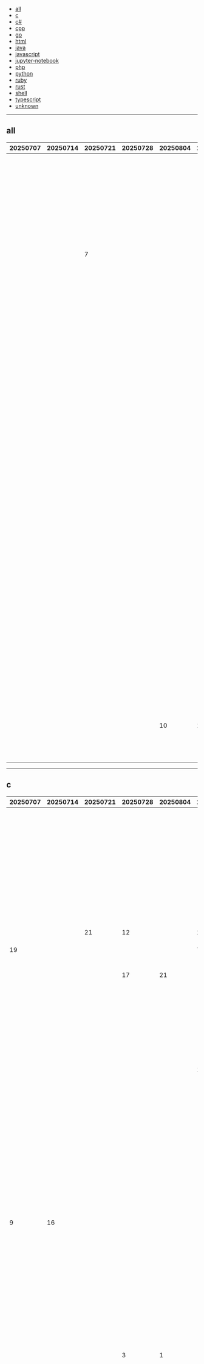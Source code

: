
- [all](#all)
- [c](#c)
- [c#](#c#)
- [cpp](#cpp)
- [go](#go)
- [html](#html)
- [java](#java)
- [javascript](#javascript)
- [jupyter-notebook](#jupyter-notebook)
- [php](#php)
- [python](#python)
- [ruby](#ruby)
- [rust](#rust)
- [shell](#shell)
- [typescript](#typescript)
- [unknown](#unknown)


----

## <a name=all>all</a>

|20250707|20250714|20250721|20250728|20250804|20250811|20250818|20250825|20250901|20250908|20250915|20250922|20250929|20251006|20251013|github|description|
|----|----|----|----|----|----|----|----|----|----|----|----|----|----|----|----|----|
|  |  |  |  |  |  |  |  |  |  |  |  |  |  | 1 | [Stremio](https://github.com/Stremio)/[stremio-web](https://github.com/Stremio/stremio-web) |Stremio - Freedom to Stream |
|  |  |  |  |  |  |  |  |  |  |  |  |  |  | 2 | [BeehiveInnovations](https://github.com/BeehiveInnovations)/[zen-mcp-server](https://github.com/BeehiveInnovations/zen-mcp-server) |The power of Claude Code / GeminiCLI / CodexCLI + [Gemini / OpenAI / OpenRouter / Azure / Grok / Ollama / Custom Model / All Of The Above] working as one. |
|  |  | 7 |  |  |  |  |  |  |  |  |  |  |  | 3 | [anthropics](https://github.com/anthropics)/[claude-code](https://github.com/anthropics/claude-code) |Claude Code is an agentic coding tool that lives in your terminal, understands your codebase, and helps you code faster by executing routine tasks, explaining complex code, and handling git workflows - all through natural language commands. |
|  |  |  |  |  |  |  |  |  |  |  |  |  |  | 4 | [TapXWorld](https://github.com/TapXWorld)/[ChinaTextbook](https://github.com/TapXWorld/ChinaTextbook) |所有小初高、大学PDF教材。 |
|  |  |  |  |  |  |  |  |  |  |  |  |  |  | 5 | [audacity](https://github.com/audacity)/[audacity](https://github.com/audacity/audacity) |Audio Editor  |
|  |  |  |  |  |  |  |  |  |  |  |  |  |  | 6 | [microsoft](https://github.com/microsoft)/[BitNet](https://github.com/microsoft/BitNet) |Official inference framework for 1-bit LLMs |
|  |  |  |  |  |  |  |  |  |  |  |  |  |  | 7 | [dgtlmoon](https://github.com/dgtlmoon)/[changedetection.io](https://github.com/dgtlmoon/changedetection.io) |Best and simplest tool for website change detection, web page monitoring, and website change alerts. Perfect for tracking content changes, price drops, restock alerts, and website defacement monitoring—all for free or enjoy our SaaS plan! |
|  |  |  |  |  |  |  |  |  |  |  |  |  |  | 8 | [Infisical](https://github.com/Infisical)/[infisical](https://github.com/Infisical/infisical) |Infisical is the open-source platform for secrets, certificates, and privileged access management. |
|  |  |  |  |  |  |  |  |  |  |  |  |  |  | 9 | [evershopcommerce](https://github.com/evershopcommerce)/[evershop](https://github.com/evershopcommerce/evershop) |🛍️ Typescript E-commerce Platform |
|  |  |  |  |  |  |  |  |  |  |  |  |  |  | 10 | [meshery](https://github.com/meshery)/[meshery](https://github.com/meshery/meshery) |Meshery, the cloud native manager |
|  |  |  |  |  |  |  |  |  |  |  |  |  |  | 11 | [openemr](https://github.com/openemr)/[openemr](https://github.com/openemr/openemr) |The most popular open source electronic health records and medical practice management solution. |
|  |  |  |  |  |  |  |  |  |  |  |  |  |  | 12 | [trycua](https://github.com/trycua)/[cua](https://github.com/trycua/cua) |Open-source infrastructure for Computer-Use Agents. Sandboxes, SDKs, and benchmarks to train and evaluate AI agents that can control full desktops (macOS, Linux, Windows). |
|  |  |  |  |  |  |  |  |  |  |  |  |  |  | 13 | [TibixDev](https://github.com/TibixDev)/[winboat](https://github.com/TibixDev/winboat) |Run Windows apps on 🐧 Linux with ✨ seamless integration |
|  |  |  |  |  |  |  |  |  |  |  |  |  | 5 | 14 | [hsliuping](https://github.com/hsliuping)/[TradingAgents-CN](https://github.com/hsliuping/TradingAgents-CN) |基于多智能体LLM的中文金融交易框架 - TradingAgents中文增强版 |
|  |  |  |  |  |  |  |  | 7 |  |  |  |  |  | 15 | [MODSetter](https://github.com/MODSetter)/[SurfSense](https://github.com/MODSetter/SurfSense) |Open Source Alternative to NotebookLM / Perplexity, connected to external sources such as Search Engines, Slack, Linear, Jira, ClickUp, Confluence, Notion, YouTube, GitHub, Discord and more. Join our discord: https://discord.gg/ejRNvftDp9 |
|  |  |  |  |  |  |  |  |  |  |  |  |  |  | 16 | [firefly-iii](https://github.com/firefly-iii)/[firefly-iii](https://github.com/firefly-iii/firefly-iii) |Firefly III: a personal finances manager |
|  |  |  |  | 10 | 1 |  |  |  |  |  |  |  |  | 17 | [dyad-sh](https://github.com/dyad-sh)/[dyad](https://github.com/dyad-sh/dyad) |Free, local, open-source AI app builder ✨ v0 / lovable / Bolt alternative 🌟 Star if you like it! |
|  |  |  |  |  |  |  |  |  |  |  |  |  |  | 18 | [xyflow](https://github.com/xyflow)/[xyflow](https://github.com/xyflow/xyflow) |React Flow | Svelte Flow - Powerful open source libraries for building node-based UIs with React (https://reactflow.dev) or Svelte (https://svelteflow.dev). Ready out-of-the-box and infinitely customizable. |
|  |  |  |  |  |  |  |  |  |  |  |  |  |  | 19 | [antiwork](https://github.com/antiwork)/[gumroad](https://github.com/antiwork/gumroad) |Sell stuff and see what sticks |

----

## <a name=c>c</a>

|20250707|20250714|20250721|20250728|20250804|20250811|20250818|20250825|20250901|20250908|20250915|20250922|20250929|20251006|20251013|github|description|
|----|----|----|----|----|----|----|----|----|----|----|----|----|----|----|----|----|
|  |  |  |  |  |  |  |  | 16 | 9 | 19 |  |  |  | 1 | [mit-pdos](https://github.com/mit-pdos)/[xv6-public](https://github.com/mit-pdos/xv6-public) |xv6 OS |
|  |  |  |  |  |  |  |  |  |  |  |  |  |  | 2 | [ufrisk](https://github.com/ufrisk)/[pcileech](https://github.com/ufrisk/pcileech) |Direct Memory Access (DMA) Attack Software |
|  |  |  |  |  |  |  |  |  |  |  |  |  | 6 | 3 | [pygame](https://github.com/pygame)/[pygame](https://github.com/pygame/pygame) |🐍🎮 pygame (the library) is a Free and Open Source python programming language library for making multimedia applications like games built on top of the excellent SDL library. C, Python, Native, OpenGL. |
|  |  | 21 | 12 |  | 20 |  |  |  | 8 | 16 |  |  |  | 4 | [nanopb](https://github.com/nanopb)/[nanopb](https://github.com/nanopb/nanopb) |Protocol Buffers with small code size |
| 19 |  |  |  |  | 7 |  |  |  |  | 20 |  |  | 7 | 5 | [openssl](https://github.com/openssl)/[openssl](https://github.com/openssl/openssl) |TLS/SSL and crypto library |
|  |  |  | 17 | 21 |  |  |  |  | 17 | 10 |  |  |  | 6 | [valinet](https://github.com/valinet)/[ExplorerPatcher](https://github.com/valinet/ExplorerPatcher) |This project aims to enhance the working environment on Windows |
|  |  |  |  |  |  |  | 3 |  |  |  |  |  | 1 | 7 | [raysan5](https://github.com/raysan5)/[raylib](https://github.com/raysan5/raylib) |A simple and easy-to-use library to enjoy videogames programming |
|  |  |  |  |  |  |  |  |  |  |  |  |  | 8 | 8 | [Cisco-Talos](https://github.com/Cisco-Talos)/[clamav](https://github.com/Cisco-Talos/clamav) |ClamAV - Documentation is here: https://docs.clamav.net |
|  |  |  |  |  | 17 |  |  |  |  |  |  |  |  | 9 | [valkey-io](https://github.com/valkey-io)/[valkey](https://github.com/valkey-io/valkey) |A flexible distributed key-value database that is optimized for caching and other realtime workloads. |
|  |  |  |  |  |  |  |  | 7 |  |  |  |  | 13 | 10 | [ImageMagick](https://github.com/ImageMagick)/[ImageMagick](https://github.com/ImageMagick/ImageMagick) |ImageMagick is a free, open-source software suite for creating, editing, converting, and displaying images. It supports 200+ formats and offers powerful command-line tools and APIs for automation, scripting, and integration across platforms. |
| 9 | 16 |  |  |  |  | 12 |  |  |  |  |  |  |  | 11 | [redis](https://github.com/redis)/[redis](https://github.com/redis/redis) |For developers, who are building real-time data-driven applications, Redis is the preferred, fastest, and most feature-rich cache, data structure server, and document and vector query engine. |
|  |  |  |  |  |  |  |  |  |  |  |  |  |  | 12 | [TheAlgorithms](https://github.com/TheAlgorithms)/[C](https://github.com/TheAlgorithms/C) |Collection of various algorithms in mathematics, machine learning, computer science, physics, etc implemented in C for educational purposes. |
|  |  |  |  |  |  |  | 18 |  |  |  |  |  |  | 13 | [olikraus](https://github.com/olikraus)/[u8g2](https://github.com/olikraus/u8g2) |U8glib library for monochrome displays, version 2  |
|  |  |  | 3 | 1 |  |  |  | 17 |  |  |  |  |  | 14 | [EpicGamesExt](https://github.com/EpicGamesExt)/[raddebugger](https://github.com/EpicGamesExt/raddebugger) |A native, user-mode, multi-process, graphical debugger. |
|  |  |  |  |  |  | 18 |  |  |  |  |  |  | 15 | 15 | [fastfetch-cli](https://github.com/fastfetch-cli)/[fastfetch](https://github.com/fastfetch-cli/fastfetch) |A maintained, feature-rich and performance oriented, neofetch like system information tool. |
|  |  |  |  |  |  |  |  |  | 14 |  |  |  | 19 | 16 | [arendst](https://github.com/arendst)/[Tasmota](https://github.com/arendst/Tasmota) |Alternative firmware for ESP8266 and ESP32 based devices with easy configuration using webUI, OTA updates, automation using timers or rules, expandability and entirely local control over MQTT, HTTP, Serial or KNX. Full documentation at |
|  |  |  |  |  |  |  |  |  |  |  |  |  |  | 17 | [microsoft](https://github.com/microsoft)/[mimalloc](https://github.com/microsoft/mimalloc) |mimalloc is a compact general purpose allocator with excellent performance. |
|  |  |  |  |  | 4 | 1 |  |  |  |  |  |  |  | 18 | [libsdl-org](https://github.com/libsdl-org)/[SDL](https://github.com/libsdl-org/SDL) |Simple DirectMedia Layer |
|  |  |  |  | 18 |  |  |  |  |  |  |  |  |  | 19 | [nicbarker](https://github.com/nicbarker)/[clay](https://github.com/nicbarker/clay) |High performance UI layout library in C. |
|  |  | 2 | 11 |  |  |  |  |  |  |  | 13 |  |  | 20 | [micropython](https://github.com/micropython)/[micropython](https://github.com/micropython/micropython) |MicroPython - a lean and efficient Python implementation for microcontrollers and constrained systems |
|  |  |  |  |  |  |  |  |  |  |  |  |  |  | 21 | [HarbourMasters](https://github.com/HarbourMasters)/[Shipwright](https://github.com/HarbourMasters/Shipwright) | |
|  |  |  |  |  | 10 |  |  |  |  |  |  |  |  | 22 | [facebook](https://github.com/facebook)/[zstd](https://github.com/facebook/zstd) |Zstandard - Fast real-time compression algorithm |

----

## <a name=c#>c#</a>

|20250707|20250714|20250721|20250728|20250804|20250811|20250818|20250825|20250901|20250908|20250915|20250922|20250929|20251006|20251013|github|description|
|----|----|----|----|----|----|----|----|----|----|----|----|----|----|----|----|----|
|  |  |  |  |  |  |  |  |  |  |  |  |  |  | 1 | [TheJoeFin](https://github.com/TheJoeFin)/[Text-Grab](https://github.com/TheJoeFin/Text-Grab) |Use OCR in Windows quickly and easily with Text Grab. With optional background process and notifications. |
| 11 |  |  |  | 10 | 5 | 18 |  |  |  |  | 4 | 3 | 5 | 2 | [AvaloniaUI](https://github.com/AvaloniaUI)/[Avalonia](https://github.com/AvaloniaUI/Avalonia) |Develop Desktop, Embedded, Mobile and WebAssembly apps with C# and XAML. The most popular .NET UI client technology |
| 18 |  |  |  |  | 21 |  |  |  |  |  |  |  |  | 3 | [QuantConnect](https://github.com/QuantConnect)/[Lean](https://github.com/QuantConnect/Lean) |Lean Algorithmic Trading Engine by QuantConnect (Python, C#) |
|  |  | 9 | 21 |  |  |  |  | 9 |  |  |  |  |  | 4 | [Jackett](https://github.com/Jackett)/[Jackett](https://github.com/Jackett/Jackett) |API Support for your favorite torrent trackers |
|  |  |  |  |  |  |  | 11 |  |  |  |  | 19 |  | 5 | [gibbed](https://github.com/gibbed)/[SteamAchievementManager](https://github.com/gibbed/SteamAchievementManager) |A manager for game achievements in Steam. |
|  |  |  | 19 |  |  |  |  |  |  |  |  |  | 10 | 6 | [bloxstraplabs](https://github.com/bloxstraplabs)/[bloxstrap](https://github.com/bloxstraplabs/bloxstrap) |An alternative bootstrapper for Roblox with a bunch of extra features. |
|  |  |  |  |  |  | 11 | 25 |  |  |  |  |  |  | 7 | [builtbybel](https://github.com/builtbybel)/[CrapFixer](https://github.com/builtbybel/CrapFixer) |Cr*ap Fixer |
|  |  |  |  |  |  |  | 19 | 3 |  |  |  |  |  | 8 | [bitwarden](https://github.com/bitwarden)/[server](https://github.com/bitwarden/server) |Bitwarden infrastructure/backend (API, database, Docker, etc). |
|  |  |  |  |  | 3 |  |  |  |  |  |  | 23 |  | 9 | [dotnet](https://github.com/dotnet)/[efcore](https://github.com/dotnet/efcore) |EF Core is a modern object-database mapper for .NET. It supports LINQ queries, change tracking, updates, and schema migrations. |
|  |  |  |  |  |  |  |  |  |  |  |  |  |  | 10 | [JustArchiNET](https://github.com/JustArchiNET)/[ArchiSteamFarm](https://github.com/JustArchiNET/ArchiSteamFarm) |C# application with primary purpose of farming Steam cards from multiple accounts simultaneously. |
|  |  |  |  |  | 6 | 23 |  |  |  |  |  |  | 20 | 11 | [Sonarr](https://github.com/Sonarr)/[Sonarr](https://github.com/Sonarr/Sonarr) |Smart PVR for newsgroup and bittorrent users. |
|  |  |  | 13 |  |  |  |  |  |  |  |  |  |  | 12 | [RayWangQvQ](https://github.com/RayWangQvQ)/[BiliBiliToolPro](https://github.com/RayWangQvQ/BiliBiliToolPro) |B 站（bilibili）自动任务工具，支持docker、青龙、k8s等多种部署方式。敏感肌也能用。 |
| 12 |  |  |  |  |  |  |  |  |  |  |  |  |  | 13 | [dotnet](https://github.com/dotnet)/[csharplang](https://github.com/dotnet/csharplang) |The official repo for the design of the C# programming language |
|  |  |  |  |  |  |  |  |  |  |  |  |  |  | 14 | [UnigramDev](https://github.com/UnigramDev)/[Unigram](https://github.com/UnigramDev/Unigram) |Telegram for Windows |
|  |  | 10 |  | 17 | 12 | 13 |  | 15 |  |  |  |  |  | 15 | [2dust](https://github.com/2dust)/[v2rayN](https://github.com/2dust/v2rayN) |A GUI client for Windows, Linux and macOS, support Xray and sing-box and others |
|  |  |  |  | 16 |  | 15 |  | 23 | 15 |  |  |  |  | 16 | [ardalis](https://github.com/ardalis)/[CleanArchitecture](https://github.com/ardalis/CleanArchitecture) |Clean Architecture Solution Template: A proven Clean Architecture Template for ASP.NET Core 9 |
|  | 5 | 15 |  |  |  | 4 |  |  |  |  |  |  |  | 17 | [dotnet](https://github.com/dotnet)/[maui](https://github.com/dotnet/maui) |.NET MAUI is the .NET Multi-platform App UI, a framework for building native device applications spanning mobile, tablet, and desktop. |
| 2 |  |  |  |  |  |  |  |  |  |  |  |  |  | 18 | [Klocman](https://github.com/Klocman)/[Bulk-Crap-Uninstaller](https://github.com/Klocman/Bulk-Crap-Uninstaller) |Remove large amounts of unwanted applications quickly. |
| 4 |  |  |  |  | 9 |  |  |  |  |  |  |  | 13 | 19 | [space-wizards](https://github.com/space-wizards)/[space-station-14](https://github.com/space-wizards/space-station-14) |A multiplayer game about paranoia and chaos on a space station. Remake of the cult-classic Space Station 13. |
|  |  |  |  |  |  | 17 |  |  |  |  |  | 4 |  | 20 | [Tyrrrz](https://github.com/Tyrrrz)/[YoutubeDownloader](https://github.com/Tyrrrz/YoutubeDownloader) |Downloads videos and playlists from YouTube |

----

## <a name=cpp>cpp</a>

|20250707|20250714|20250721|20250728|20250804|20250811|20250818|20250825|20250901|20250908|20250915|20250922|20250929|20251006|20251013|github|description|
|----|----|----|----|----|----|----|----|----|----|----|----|----|----|----|----|----|
|  |  |  |  |  |  |  |  |  |  |  |  |  | 3 | 1 | [audacity](https://github.com/audacity)/[audacity](https://github.com/audacity/audacity) |Audio Editor  |
|  |  |  |  |  |  |  |  |  |  |  |  |  |  | 2 | [78](https://github.com/78)/[xiaozhi-esp32](https://github.com/78/xiaozhi-esp32) |An MCP-based chatbot | 一个基于MCP的聊天机器人 |
|  |  |  |  |  |  |  |  |  |  |  |  | 18 |  | 3 | [rizinorg](https://github.com/rizinorg)/[cutter](https://github.com/rizinorg/cutter) |Free and Open Source Reverse Engineering Platform powered by rizin |
|  |  |  |  |  |  |  |  |  |  |  |  | 5 |  | 4 | [LizardByte](https://github.com/LizardByte)/[Sunshine](https://github.com/LizardByte/Sunshine) |Self-hosted game stream host for Moonlight. |
|  |  |  |  |  |  |  |  |  |  |  |  |  |  | 5 | [raspberrypi](https://github.com/raspberrypi)/[rpi-imager](https://github.com/raspberrypi/rpi-imager) |The home of Raspberry Pi Imager, a user-friendly tool for creating bootable media for Raspberry Pi devices. |
|  |  |  |  |  |  |  |  |  |  |  |  |  |  | 6 | [k4yt3x](https://github.com/k4yt3x)/[video2x](https://github.com/k4yt3x/video2x) |A machine learning-based video super resolution and frame interpolation framework. Est. Hack the Valley II, 2018. |
|  |  |  |  |  |  |  |  |  |  |  |  |  | 1 | 7 | [tile-ai](https://github.com/tile-ai)/[tilelang](https://github.com/tile-ai/tilelang) | Domain-specific language designed to streamline the development of high-performance GPU/CPU/Accelerators kernels |
|  |  |  |  |  |  |  |  |  |  |  |  |  |  | 8 | [telegramdesktop](https://github.com/telegramdesktop)/[tdesktop](https://github.com/telegramdesktop/tdesktop) |Telegram Desktop messaging app |
|  |  | 17 | 6 |  |  |  |  |  |  | 19 |  | 4 | 2 | 9 | [bitcoin](https://github.com/bitcoin)/[bitcoin](https://github.com/bitcoin/bitcoin) |Bitcoin Core integration/staging tree |
|  |  |  |  |  |  |  |  |  |  |  |  |  |  | 10 | [Alexays](https://github.com/Alexays)/[Waybar](https://github.com/Alexays/Waybar) |Highly customizable Wayland bar for Sway and Wlroots based compositors. ✌️ 🎉 |
|  | 20 | 4 | 16 |  |  |  |  | 2 |  |  |  |  |  | 11 | [shadps4-emu](https://github.com/shadps4-emu)/[shadPS4](https://github.com/shadps4-emu/shadPS4) |PlayStation 4 emulator for Windows, Linux and macOS written in C++ |
|  |  |  |  |  |  |  |  |  |  |  |  |  |  | 12 | [project-chip](https://github.com/project-chip)/[connectedhomeip](https://github.com/project-chip/connectedhomeip) |Matter (formerly Project CHIP) creates more connections between more objects, simplifying development for manufacturers and increasing compatibility for consumers, guided by the Connectivity Standards Alliance. |
|  |  |  | 7 | 15 |  |  |  |  |  | 6 |  | 14 | 14 | 13 | [meshtastic](https://github.com/meshtastic)/[firmware](https://github.com/meshtastic/firmware) |The official firmware for Meshtastic, an open-source, off-grid mesh communication system. |
|  | 5 |  |  |  |  |  |  |  |  |  |  |  |  | 14 | [daijro](https://github.com/daijro)/[camoufox](https://github.com/daijro/camoufox) |🦊 Anti-detect browser |
|  | 11 |  |  |  |  |  |  | 18 |  |  |  |  | 6 | 15 | [musescore](https://github.com/musescore)/[MuseScore](https://github.com/musescore/MuseScore) |MuseScore is an open source and free music notation software. For support, contribution, bug reports, visit MuseScore.org. Fork and make pull requests! |
|  |  |  |  |  |  |  |  |  |  | 17 |  |  |  | 16 | [fxsound2](https://github.com/fxsound2)/[fxsound-app](https://github.com/fxsound2/fxsound-app) |FxSound application and DSP source code |
|  |  |  |  |  |  |  |  |  |  |  |  |  |  | 17 | [firebase](https://github.com/firebase)/[firebase-ios-sdk](https://github.com/firebase/firebase-ios-sdk) |Firebase SDK for Apple App Development |
|  |  |  |  |  |  |  |  |  |  |  |  | 15 |  | 18 | [hyprwm](https://github.com/hyprwm)/[hyprland-plugins](https://github.com/hyprwm/hyprland-plugins) |Official plugins for Hyprland |
|  |  |  |  |  |  |  |  |  |  |  |  |  |  | 19 | [esphome](https://github.com/esphome)/[esphome](https://github.com/esphome/esphome) |ESPHome is a system to control your ESP8266/ESP32 by simple yet powerful configuration files and control them remotely through Home Automation systems. |
|  |  | 13 |  |  | 12 |  | 10 |  |  |  |  |  | 18 | 20 | [electron](https://github.com/electron)/[electron](https://github.com/electron/electron) | Build cross-platform desktop apps with JavaScript, HTML, and CSS |
|  |  |  |  |  |  | 12 |  |  | 6 | 22 |  |  |  | 21 | [facebook](https://github.com/facebook)/[react-native](https://github.com/facebook/react-native) |A framework for building native applications using React |

----

## <a name=go>go</a>

|20250707|20250714|20250721|20250728|20250804|20250811|20250818|20250825|20250901|20250908|20250915|20250922|20250929|20251006|20251013|github|description|
|----|----|----|----|----|----|----|----|----|----|----|----|----|----|----|----|----|
|  | 18 | 10 |  |  |  |  |  |  | 1 |  |  |  |  | 1 | [aquasecurity](https://github.com/aquasecurity)/[trivy](https://github.com/aquasecurity/trivy) |Find vulnerabilities, misconfigurations, secrets, SBOM in containers, Kubernetes, code repositories, clouds and more |
|  |  |  |  |  |  |  |  |  |  |  |  | 18 | 7 | 2 | [avelino](https://github.com/avelino)/[awesome-go](https://github.com/avelino/awesome-go) |A curated list of awesome Go frameworks, libraries and software |
|  |  |  |  | 10 | 4 |  |  |  |  |  |  |  |  | 3 | [charmbracelet](https://github.com/charmbracelet)/[bubbletea](https://github.com/charmbracelet/bubbletea) |A powerful little TUI framework 🏗 |
|  |  |  |  |  |  |  |  |  |  |  |  |  |  | 4 | [envoyproxy](https://github.com/envoyproxy)/[ai-gateway](https://github.com/envoyproxy/ai-gateway) |Manages Unified Access to Generative AI Services built on Envoy Gateway |
|  |  |  |  |  |  |  |  |  |  |  |  |  |  | 5 | [trustwallet](https://github.com/trustwallet)/[assets](https://github.com/trustwallet/assets) |A comprehensive, up-to-date collection of information about several thousands (!) of crypto tokens. |
|  |  |  |  |  |  |  |  |  |  |  |  |  | 16 | 6 | [netbirdio](https://github.com/netbirdio)/[netbird](https://github.com/netbirdio/netbird) |Connect your devices into a secure WireGuard®-based overlay network with SSO, MFA and granular access controls. |
|  |  |  |  |  |  |  |  |  | 9 |  |  |  |  | 7 | [rcourtman](https://github.com/rcourtman)/[Pulse](https://github.com/rcourtman/Pulse) |A responsive monitoring platform for Proxmox VE, PBS, and Docker with real-time metrics across nodes and containers |
|  |  |  |  | 7 |  |  |  |  |  |  |  | 9 | 20 | 8 | [evcc-io](https://github.com/evcc-io)/[evcc](https://github.com/evcc-io/evcc) |solar charging ☀️🚘 |
|  |  |  |  |  |  |  |  |  |  |  |  |  |  | 9 | [juanfont](https://github.com/juanfont)/[headscale](https://github.com/juanfont/headscale) |An open source, self-hosted implementation of the Tailscale control server |
|  |  |  |  |  |  |  | 14 |  |  |  |  |  |  | 10 | [akuity](https://github.com/akuity)/[kargo](https://github.com/akuity/kargo) |Application lifecycle orchestration |
|  |  |  |  |  |  |  |  |  | 5 |  |  |  |  | 11 | [mayswind](https://github.com/mayswind)/[ezbookkeeping](https://github.com/mayswind/ezbookkeeping) |A lightweight, self-hosted personal finance app with a user-friendly interface and powerful bookkeeping features. |
|  |  |  |  |  |  |  |  |  |  |  |  |  |  | 12 | [pdfcpu](https://github.com/pdfcpu)/[pdfcpu](https://github.com/pdfcpu/pdfcpu) |A PDF processor written in Go. |
|  |  |  |  |  |  |  |  |  |  |  |  |  |  | 13 | [samber](https://github.com/samber)/[lo](https://github.com/samber/lo) |💥 A Lodash-style Go library based on Go 1.18+ Generics (map, filter, contains, find...) |
|  |  |  |  |  |  |  |  |  |  |  |  |  |  | 14 | [nezhahq](https://github.com/nezhahq)/[nezha](https://github.com/nezhahq/nezha) | Self-hosted, lightweight server and website monitoring and O&amp;M tool |
|  |  |  |  |  |  |  |  |  | 11 |  |  |  |  | 15 | [hashicorp](https://github.com/hashicorp)/[consul](https://github.com/hashicorp/consul) |Consul is a distributed, highly available, and data center aware solution to connect and configure applications across dynamic, distributed infrastructure. |
|  |  |  |  |  |  |  |  |  |  |  |  |  |  | 16 | [cockroachdb](https://github.com/cockroachdb)/[cockroach](https://github.com/cockroachdb/cockroach) |CockroachDB — the cloud native, distributed SQL database designed for high availability, effortless scale, and control over data placement. |
|  |  |  |  |  |  |  |  |  |  |  |  |  | 3 | 17 | [pulumi](https://github.com/pulumi)/[pulumi](https://github.com/pulumi/pulumi) |Pulumi - Infrastructure as Code in any programming language 🚀 |
|  |  |  |  |  |  |  |  |  |  |  |  |  |  | 18 | [open-policy-agent](https://github.com/open-policy-agent)/[opa](https://github.com/open-policy-agent/opa) |Open Policy Agent (OPA) is an open source, general-purpose policy engine. |
|  |  |  |  |  |  |  |  |  |  |  |  |  |  | 19 | [rook](https://github.com/rook)/[rook](https://github.com/rook/rook) |Storage Orchestration for Kubernetes |
|  |  |  |  |  |  |  |  |  |  |  |  |  |  | 20 | [siderolabs](https://github.com/siderolabs)/[talos](https://github.com/siderolabs/talos) |Talos Linux is a modern Linux distribution built for Kubernetes. |
|  |  |  |  |  |  |  |  |  |  |  |  |  |  | 21 | [prometheus-operator](https://github.com/prometheus-operator)/[prometheus-operator](https://github.com/prometheus-operator/prometheus-operator) |Prometheus Operator creates/configures/manages Prometheus clusters atop Kubernetes |
|  |  |  |  |  |  |  |  |  |  |  |  | 21 |  | 22 | [gtsteffaniak](https://github.com/gtsteffaniak)/[filebrowser](https://github.com/gtsteffaniak/filebrowser) |📂 Web File Browser |
|  |  |  |  |  |  |  |  |  |  |  |  |  |  | 23 | [aws](https://github.com/aws)/[aws-sdk-go-v2](https://github.com/aws/aws-sdk-go-v2) |AWS SDK for the Go programming language.  |

----

## <a name=html>html</a>

|20250707|20250714|20250721|20250728|20250804|20250811|20250818|20250825|20250901|20250908|20250915|20250922|20250929|20251006|20251013|github|description|
|----|----|----|----|----|----|----|----|----|----|----|----|----|----|----|----|----|
|  |  |  |  |  |  |  |  |  |  |  |  |  | 6 | 1 | [ArjanCodes](https://github.com/ArjanCodes)/[examples](https://github.com/ArjanCodes/examples) |All the code examples I use in my videos |
| 7 |  | 11 |  |  |  |  |  | 3 | 4 | 5 | 10 | 8 |  | 2 | [htr-tech](https://github.com/htr-tech)/[zphisher](https://github.com/htr-tech/zphisher) |An automated phishing tool with 30+ templates. This Tool is made for educational purpose only ! Author will not be responsible for any misuse of this toolkit ! |
|  |  |  |  |  |  |  |  |  |  |  |  | 7 |  | 3 | [google](https://github.com/google)/[adk-docs](https://github.com/google/adk-docs) |An open-source, code-first Python toolkit for building, evaluating, and deploying sophisticated AI agents with flexibility and control. |
|  |  |  |  | 11 | 3 |  |  |  |  |  |  |  |  | 4 | [TandoorRecipes](https://github.com/TandoorRecipes)/[recipes](https://github.com/TandoorRecipes/recipes) |Application for managing recipes, planning meals, building shopping lists and much much more! |
|  |  |  |  |  |  | 1 | 2 |  |  |  |  |  |  | 5 | [whatwg](https://github.com/whatwg)/[html](https://github.com/whatwg/html) |HTML Standard |
|  |  |  |  |  |  |  |  | 5 | 12 |  |  |  | 4 | 6 | [windmill-labs](https://github.com/windmill-labs)/[windmill](https://github.com/windmill-labs/windmill) |Open-source developer platform to power your entire infra and turn scripts into webhooks, workflows and UIs. Fastest workflow engine (13x vs Airflow). Open-source alternative to Retool and Temporal. |
|  |  |  | 8 |  |  |  |  | 13 | 7 |  |  |  |  | 7 | [docker](https://github.com/docker)/[awesome-compose](https://github.com/docker/awesome-compose) |Awesome Docker Compose samples |
|  |  |  |  |  |  |  |  |  |  |  |  |  |  | 8 | [munificent](https://github.com/munificent)/[craftinginterpreters](https://github.com/munificent/craftinginterpreters) |Repository for the book "Crafting Interpreters" |
|  |  |  |  |  |  | 4 | 13 |  |  |  |  |  |  | 9 | [Chuyu-Team](https://github.com/Chuyu-Team)/[Dism-Multi-language](https://github.com/Chuyu-Team/Dism-Multi-language) |Dism++ Multi-language Support &amp; BUG Report |
|  |  |  |  |  |  |  |  |  |  |  | 15 |  |  | 10 | [DefectDojo](https://github.com/DefectDojo)/[django-DefectDojo](https://github.com/DefectDojo/django-DefectDojo) |Open-Source Unified Vulnerability Management, DevSecOps &amp; ASPM |
|  |  |  |  |  |  |  |  |  |  |  | 3 |  |  | 11 | [federico-busato](https://github.com/federico-busato)/[Modern-CPP-Programming](https://github.com/federico-busato/Modern-CPP-Programming) |Modern C++ Programming Course (C++03/11/14/17/20/23/26) |
|  |  |  | 10 |  |  |  |  |  |  |  |  |  |  | 12 | [davidarroyo1234](https://github.com/davidarroyo1234)/[InstagramUnfollowers](https://github.com/davidarroyo1234/InstagramUnfollowers) |Check if people follows you back on Instagram. |
|  |  |  |  | 3 |  |  |  |  |  |  | 14 |  |  | 13 | [Unstructured-IO](https://github.com/Unstructured-IO)/[unstructured](https://github.com/Unstructured-IO/unstructured) |Convert documents to structured data effortlessly. Unstructured is open-source ETL solution for transforming complex documents into clean, structured formats for language models. Visit our website to learn more about our enterprise grade Platform product for production grade workflows, partitioning, enrichments, chunking and embedding. |
|  |  |  |  |  |  |  |  |  |  |  |  |  |  | 14 | [judge0](https://github.com/judge0)/[judge0](https://github.com/judge0/judge0) |🔥 Robust, scalable, and open-source online code execution system. |
| 15 |  |  |  |  |  |  |  |  |  |  |  |  |  | 15 | [imfing](https://github.com/imfing)/[hextra](https://github.com/imfing/hextra) |🔯 Modern, batteries-included Hugo theme for creating beautiful doc, blog and static websites |

----

## <a name=java>java</a>

|20250707|20250714|20250721|20250728|20250804|20250811|20250818|20250825|20250901|20250908|20250915|20250922|20250929|20251006|20251013|github|description|
|----|----|----|----|----|----|----|----|----|----|----|----|----|----|----|----|----|
|  |  |  |  |  |  | 6 |  |  |  |  |  |  | 2 | 1 | [apache](https://github.com/apache)/[gravitino](https://github.com/apache/gravitino) |World's most powerful open data catalog for building a high-performance, geo-distributed and federated metadata lake. |
|  |  |  | 7 |  | 2 |  |  |  |  |  |  | 15 | 3 | 2 | [iluwatar](https://github.com/iluwatar)/[java-design-patterns](https://github.com/iluwatar/java-design-patterns) |Design patterns implemented in Java |
|  | 10 |  |  |  |  |  | 2 |  |  |  |  | 6 |  | 3 | [thingsboard](https://github.com/thingsboard)/[thingsboard](https://github.com/thingsboard/thingsboard) |Open-source IoT Platform - Device management, data collection, processing and visualization. |
|  |  |  |  |  |  |  |  |  | 2 | 5 |  |  | 4 | 4 | [kestra-io](https://github.com/kestra-io)/[kestra](https://github.com/kestra-io/kestra) |Orchestrate everything - from scripts to data, infra, AI, and business - as code, with UI and AI Copilot. Simple. Fast. Scalable. |
|  | 18 | 17 |  |  |  |  |  |  |  |  |  |  |  | 5 | [RikkaApps](https://github.com/RikkaApps)/[Shizuku-API](https://github.com/RikkaApps/Shizuku-API) |The API and the developer guide for Shizuku and Sui. |
| 22 |  |  |  |  |  |  |  | 1 |  |  |  |  | 1 | 6 | [TheAlgorithms](https://github.com/TheAlgorithms)/[Java](https://github.com/TheAlgorithms/Java) |All Algorithms implemented in Java |
|  |  |  | 17 |  |  | 14 |  |  |  |  |  |  |  | 7 | [cabaletta](https://github.com/cabaletta)/[baritone](https://github.com/cabaletta/baritone) |google maps for block game |
| 8 |  | 11 | 20 |  | 21 | 4 | 14 | 3 |  |  |  |  |  | 8 | [termux](https://github.com/termux)/[termux-app](https://github.com/termux/termux-app) |Termux - a terminal emulator application for Android OS extendible by variety of packages. |
|  |  |  |  |  |  | 13 |  |  |  |  |  | 11 |  | 9 | [freeok](https://github.com/freeok)/[so-novel](https://github.com/freeok/so-novel) |小说下载｜网文下载 | 网络小说 |
|  |  |  |  |  |  |  |  |  | 11 |  |  |  |  | 10 | [Mentra-Community](https://github.com/Mentra-Community)/[MentraOS](https://github.com/Mentra-Community/MentraOS) |The open-source OS for smart glasses with dozens of apps. Get captions, AI assistant, notifications, translation, and more. Devs now write 1 app that runs on any pair of smart glases. |
|  |  |  |  |  |  |  |  |  |  |  |  |  |  | 11 | [signalapp](https://github.com/signalapp)/[Signal-Server](https://github.com/signalapp/Signal-Server) |Server supporting the Signal Private Messenger applications on Android, Desktop, and iOS |
|  |  |  |  |  |  |  |  |  |  |  |  |  |  | 12 | [qaiu](https://github.com/qaiu)/[netdisk-fast-download](https://github.com/qaiu/netdisk-fast-download) |各类网盘直链解析服务, 已支持蓝奏云/蓝奏优享/小飞机盘/123云盘/移动联通/天翼云等. 支持文件夹分享解析. 体验地址: https://lz.qaiu.top http://www.722shop.top:6401 |
|  |  |  |  |  |  |  |  |  |  |  |  |  |  | 13 | [LSPosed](https://github.com/LSPosed)/[LSPatch](https://github.com/LSPosed/LSPatch) |LSPatch: A non-root Xposed framework extending from LSPosed |
|  |  |  |  |  |  |  |  |  |  |  |  |  | 15 | 14 | [GeyserMC](https://github.com/GeyserMC)/[Geyser](https://github.com/GeyserMC/Geyser) |A bridge/proxy allowing you to connect to Minecraft: Java Edition servers with Minecraft: Bedrock Edition. |
|  |  |  | 5 |  |  |  |  |  |  | 11 |  |  |  | 15 | [jenkinsci](https://github.com/jenkinsci)/[jenkins](https://github.com/jenkinsci/jenkins) |Jenkins automation server |
|  |  |  |  |  |  |  |  |  |  |  |  |  | 16 | 16 | [checkstyle](https://github.com/checkstyle)/[checkstyle](https://github.com/checkstyle/checkstyle) |Checkstyle is a development tool to help programmers write Java code that adheres to a coding standard. By default it supports the Google Java Style Guide and Sun Code Conventions, but is highly configurable. It can be invoked with an ANT task and a command line program. |
| 7 | 7 |  | 13 |  | 7 |  |  |  |  |  |  |  |  | 17 | [xiaojieonly](https://github.com/xiaojieonly)/[Ehviewer_CN_SXJ](https://github.com/xiaojieonly/Ehviewer_CN_SXJ) |ehviewer，用爱发电，快乐前行 |
|  |  |  |  |  |  |  |  |  |  |  |  |  |  | 18 | [Creators-of-Create](https://github.com/Creators-of-Create)/[Create](https://github.com/Creators-of-Create/Create) |[NeoForge Mod] Building Tools and Aesthetic Technology |
| 17 |  |  |  |  |  |  |  |  |  |  |  |  | 13 | 19 | [MeteorDevelopment](https://github.com/MeteorDevelopment)/[meteor-client](https://github.com/MeteorDevelopment/meteor-client) |Based Minecraft utility mod. |
|  |  |  |  |  |  |  |  | 13 |  |  |  |  | 10 | 20 | [apache](https://github.com/apache)/[beam](https://github.com/apache/beam) |Apache Beam is a unified programming model for Batch and Streaming data processing. |
|  |  |  |  |  |  |  |  |  |  |  |  |  | 7 | 21 | [junit-team](https://github.com/junit-team)/[junit-framework](https://github.com/junit-team/junit-framework) |✅ The programmer-friendly testing framework for Java and the JVM |

----

## <a name=javascript>javascript</a>

|20250707|20250714|20250721|20250728|20250804|20250811|20250818|20250825|20250901|20250908|20250915|20250922|20250929|20251006|20251013|github|description|
|----|----|----|----|----|----|----|----|----|----|----|----|----|----|----|----|----|
|  |  |  |  |  |  |  |  |  |  |  |  |  | 15 | 1 | [Stremio](https://github.com/Stremio)/[stremio-web](https://github.com/Stremio/stremio-web) |Stremio - Freedom to Stream |
|  |  |  |  |  |  |  |  |  |  |  |  |  | 1 | 2 | [meshery](https://github.com/meshery)/[meshery](https://github.com/meshery/meshery) |Meshery, the cloud native manager |
|  |  |  |  |  |  |  |  |  |  |  |  |  |  | 3 | [davila7](https://github.com/davila7)/[claude-code-templates](https://github.com/davila7/claude-code-templates) |CLI tool for configuring and monitoring Claude Code |
|  |  |  |  |  |  |  |  |  |  |  |  |  |  | 4 | [aandrew-me](https://github.com/aandrew-me)/[ytDownloader](https://github.com/aandrew-me/ytDownloader) |Desktop App for downloading Videos and Audios from hundreds of sites |
|  | 14 |  |  |  |  | 12 |  |  |  |  |  | 5 | 16 | 5 | [is-a-dev](https://github.com/is-a-dev)/[register](https://github.com/is-a-dev/register) |Grab your own sweet-looking '.is-a.dev' subdomain. |
|  |  |  |  |  |  |  |  |  |  |  |  |  |  | 6 | [qist](https://github.com/qist)/[tvbox](https://github.com/qist/tvbox) |OK影视、tvbox配置文件，如果喜欢，请Fork自用。使用前请仔细阅读仓库说明，一旦使用将被视为你已了解。 |
|  |  |  |  |  |  |  |  |  |  |  |  |  |  | 7 | [Stremio](https://github.com/Stremio)/[stremio-addon-sdk](https://github.com/Stremio/stremio-addon-sdk) |🧙 A Node.js SDK for creating and publishing Stremio add-ons |
|  |  | 10 | 11 |  |  |  |  |  |  |  | 4 | 10 | 7 | 8 | [facebook](https://github.com/facebook)/[react](https://github.com/facebook/react) |The library for web and native user interfaces. |
| 17 | 13 |  |  |  |  |  |  |  |  | 8 |  |  |  | 9 | [NaiboWang](https://github.com/NaiboWang)/[EasySpider](https://github.com/NaiboWang/EasySpider) |A visual no-code/code-free web crawler/spider易采集：一个可视化浏览器自动化测试/数据采集/爬虫软件，可以无代码图形化的设计和执行爬虫任务。别名：ServiceWrapper面向Web应用的智能化服务封装系统。 |
|  |  |  |  |  |  |  |  |  |  |  |  |  |  | 10 | [semantic-release](https://github.com/semantic-release)/[semantic-release](https://github.com/semantic-release/semantic-release) |📦🚀 Fully automated version management and package publishing |
| 14 |  |  |  |  |  |  |  |  |  |  |  |  |  | 11 | [mailcow](https://github.com/mailcow)/[mailcow-dockerized](https://github.com/mailcow/mailcow-dockerized) |mailcow: dockerized - 🐮 + 🐋 = 💕 |
|  |  |  |  |  |  |  | 10 |  |  |  |  |  |  | 12 | [expressjs](https://github.com/expressjs)/[express](https://github.com/expressjs/express) |Fast, unopinionated, minimalist web framework for node. |
|  |  |  |  |  |  |  | 3 |  | 6 |  |  |  |  | 13 | [jgraph](https://github.com/jgraph)/[drawio-desktop](https://github.com/jgraph/drawio-desktop) |Official electron build of draw.io |
|  |  |  |  |  |  |  |  |  |  |  |  |  |  | 14 | [meteor](https://github.com/meteor)/[meteor](https://github.com/meteor/meteor) |Meteor, the JavaScript App Platform |
|  |  |  |  |  |  |  |  |  |  | 3 |  |  | 5 | 15 | [github](https://github.com/github)/[awesome-copilot](https://github.com/github/awesome-copilot) |Community-contributed instructions, prompts, and configurations to help you make the most of GitHub Copilot. |
|  |  |  |  |  |  |  |  |  |  |  |  |  |  | 16 | [tangyoha](https://github.com/tangyoha)/[telegram_media_downloader](https://github.com/tangyoha/telegram_media_downloader) |基于Dineshkarthik的项目， 电报视频下载，电报资源下载，跨平台，支持web查看下载进度 ，支持bot下发指令下载，支持下载已经加入的私有群但是限制下载的资源， telegram media download,Download media files from a telegram conversation/chat/channel up to 2GiB per file |
|  |  |  |  |  |  |  |  |  |  |  |  |  |  | 17 | [cloudflare](https://github.com/cloudflare)/[templates](https://github.com/cloudflare/templates) |Templates for Cloudflare Workers |
|  |  |  |  |  |  |  |  |  |  |  |  |  |  | 18 | [JannisX11](https://github.com/JannisX11)/[blockbench](https://github.com/JannisX11/blockbench) |Blockbench - A low poly 3D model editor |

----

## <a name=jupyter-notebook>jupyter-notebook</a>

|20250707|20250714|20250721|20250728|20250804|20250811|20250818|20250825|20250901|20250908|20250915|20250922|20250929|20251006|20251013|github|description|
|----|----|----|----|----|----|----|----|----|----|----|----|----|----|----|----|----|
|  |  |  |  |  |  |  |  |  |  |  |  |  | 1 | 1 | [anthropics](https://github.com/anthropics)/[claude-cookbooks](https://github.com/anthropics/claude-cookbooks) |A collection of notebooks/recipes showcasing some fun and effective ways of using Claude. |
|  |  |  |  |  |  |  |  |  |  |  |  | 2 | 3 | 2 | [QwenLM](https://github.com/QwenLM)/[Qwen3-VL](https://github.com/QwenLM/Qwen3-VL) |Qwen3-VL is the multimodal large language model series developed by Qwen team, Alibaba Cloud. |
|  |  |  |  |  |  |  |  | 9 |  |  |  |  | 5 | 3 | [anthropics](https://github.com/anthropics)/[courses](https://github.com/anthropics/courses) |Anthropic's educational courses |
|  |  |  |  |  | 4 | 2 |  |  |  |  |  |  |  | 4 | [patchy631](https://github.com/patchy631)/[ai-engineering-hub](https://github.com/patchy631/ai-engineering-hub) |In-depth tutorials on LLMs, RAGs and real-world AI agent applications. |
|  |  | 13 |  |  |  |  |  |  |  |  |  |  |  | 5 | [AI4Finance-Foundation](https://github.com/AI4Finance-Foundation)/[FinRL](https://github.com/AI4Finance-Foundation/FinRL) |FinRL®: Financial Reinforcement Learning. 🔥 |
|  |  |  | 17 | 12 |  | 13 | 10 |  |  |  |  |  |  | 6 | [GoogleCloudPlatform](https://github.com/GoogleCloudPlatform)/[generative-ai](https://github.com/GoogleCloudPlatform/generative-ai) |Sample code and notebooks for Generative AI on Google Cloud, with Gemini on Vertex AI |
|  |  |  |  |  | 14 | 7 |  |  |  |  | 8 | 7 |  | 7 | [udlbook](https://github.com/udlbook)/[udlbook](https://github.com/udlbook/udlbook) |Understanding Deep Learning - Simon J.D. Prince |
|  |  |  |  |  |  |  |  |  |  | 13 |  |  |  | 8 | [google-research](https://github.com/google-research)/[google-research](https://github.com/google-research/google-research) |Google Research |
|  |  |  |  |  | 1 | 5 |  |  |  |  |  |  | 4 | 9 | [openai](https://github.com/openai)/[openai-cookbook](https://github.com/openai/openai-cookbook) |Examples and guides for using the OpenAI API |
| 13 | 19 | 6 | 11 |  |  | 14 |  |  |  |  |  |  |  | 10 | [mrdbourke](https://github.com/mrdbourke)/[pytorch-deep-learning](https://github.com/mrdbourke/pytorch-deep-learning) |Materials for the Learn PyTorch for Deep Learning: Zero to Mastery course. |
|  |  |  |  |  |  |  |  |  |  |  |  |  |  | 11 | [facebookresearch](https://github.com/facebookresearch)/[audiocraft](https://github.com/facebookresearch/audiocraft) |Audiocraft is a library for audio processing and generation with deep learning. It features the state-of-the-art EnCodec audio compressor / tokenizer, along with MusicGen, a simple and controllable music generation LM with textual and melodic conditioning. |
|  |  |  | 16 |  |  |  |  |  |  |  |  |  |  | 12 | [NVIDIA](https://github.com/NVIDIA)/[GenerativeAIExamples](https://github.com/NVIDIA/GenerativeAIExamples) |Generative AI reference workflows optimized for accelerated infrastructure and microservice architecture. |
| 17 |  |  |  |  |  | 9 | 7 |  |  |  |  |  | 15 | 13 | [fastai](https://github.com/fastai)/[fastbook](https://github.com/fastai/fastbook) |The fastai book, published as Jupyter Notebooks |
|  |  | 5 | 8 |  |  |  |  |  |  |  |  |  |  | 14 | [langchain-ai](https://github.com/langchain-ai)/[rag-from-scratch](https://github.com/langchain-ai/rag-from-scratch) | |
|  |  |  |  |  |  |  |  |  |  |  |  |  |  | 15 | [GoogleCloudPlatform](https://github.com/GoogleCloudPlatform)/[training-data-analyst](https://github.com/GoogleCloudPlatform/training-data-analyst) |Labs and demos for courses for GCP Training (http://cloud.google.com/training). |
|  |  |  |  |  |  |  |  |  |  |  |  |  |  | 16 | [mfrdixon](https://github.com/mfrdixon)/[ML_Finance_Codes](https://github.com/mfrdixon/ML_Finance_Codes) |Machine Learning in Finance: From Theory to Practice Book |
|  |  |  |  |  |  |  |  |  |  |  |  | 13 |  | 17 | [alphacep](https://github.com/alphacep)/[vosk-api](https://github.com/alphacep/vosk-api) |Offline speech recognition API for Android, iOS, Raspberry Pi and servers with Python, Java, C# and Node |

----

## <a name=php>php</a>

|20250707|20250714|20250721|20250728|20250804|20250811|20250818|20250825|20250901|20250908|20250915|20250922|20250929|20251006|20251013|github|description|
|----|----|----|----|----|----|----|----|----|----|----|----|----|----|----|----|----|
|  |  | 20 |  | 12 |  |  |  |  |  |  |  | 2 |  | 1 | [openemr](https://github.com/openemr)/[openemr](https://github.com/openemr/openemr) |The most popular open source electronic health records and medical practice management solution. |
| 15 |  | 15 | 1 | 20 |  |  |  |  |  |  |  |  |  | 2 | [firefly-iii](https://github.com/firefly-iii)/[firefly-iii](https://github.com/firefly-iii/firefly-iii) |Firefly III: a personal finances manager |
| 5 | 18 | 7 | 3 |  | 3 | 9 | 5 | 18 | 15 |  |  | 6 | 10 | 3 | [danielmiessler](https://github.com/danielmiessler)/[SecLists](https://github.com/danielmiessler/SecLists) |SecLists is the security tester's companion. It's a collection of multiple types of lists used during security assessments, collected in one place. List types include usernames, passwords, URLs, sensitive data patterns, fuzzing payloads, web shells, and many more. |
| 13 | 15 |  |  | 6 | 12 | 2 | 4 |  |  |  |  | 3 | 9 | 4 | [filamentphp](https://github.com/filamentphp)/[filament](https://github.com/filamentphp/filament) |A powerful open source UI framework for Laravel • Build and ship admin panels &amp; apps fast with Livewire |
|  |  |  |  | 11 | 4 |  |  |  |  |  |  |  |  | 5 | [shopware](https://github.com/shopware)/[shopware](https://github.com/shopware/shopware) |Shopware 6 is an open commerce platform based on Symfony Framework and Vue and supported by a worldwide community and more than 3.100 community extensions |
|  | 8 |  | 13 |  |  | 10 |  |  |  | 9 |  |  |  | 6 | [pelican-dev](https://github.com/pelican-dev)/[panel](https://github.com/pelican-dev/panel) | |
| 21 |  |  | 18 |  |  |  | 12 | 1 | 5 | 12 | 4 |  | 5 | 7 | [coollabsio](https://github.com/coollabsio)/[coolify](https://github.com/coollabsio/coolify) |An open-source &amp; self-hostable Heroku / Netlify / Vercel alternative. |
| 8 |  |  | 9 | 17 | 17 |  |  |  |  | 20 |  |  | 4 | 8 | [symfony](https://github.com/symfony)/[symfony](https://github.com/symfony/symfony) |The Symfony PHP framework |
|  |  |  |  |  | 10 |  |  | 20 | 14 |  |  |  |  | 9 | [PrestaShop](https://github.com/PrestaShop)/[PrestaShop](https://github.com/PrestaShop/PrestaShop) |PrestaShop is the universal open-source software platform to build your e-commerce solution. |
|  |  |  |  |  |  |  |  |  | 6 |  |  | 21 |  | 10 | [HiEventsDev](https://github.com/HiEventsDev)/[Hi.Events](https://github.com/HiEventsDev/Hi.Events) |Open-source event management and ticket selling platform — perfect for concerts, conferences, and everything in between 🎟️ If you find this project helpful, please consider giving us a star ⭐️  |
| 16 | 4 |  |  |  |  |  | 11 | 19 | 4 | 18 | 11 |  | 7 | 11 | [glpi-project](https://github.com/glpi-project)/[glpi](https://github.com/glpi-project/glpi) |GLPI is a Free Asset and IT Management Software package, Data center management, ITIL Service Desk, licenses tracking and software auditing. |
|  |  |  |  |  |  |  |  |  |  |  |  |  |  | 12 | [prasathmani](https://github.com/prasathmani)/[tinyfilemanager](https://github.com/prasathmani/tinyfilemanager) |Single-file PHP file manager, browser and manage your files efficiently and easily with tinyfilemanager |
| 1 | 12 |  |  |  |  | 5 | 8 | 4 | 16 | 8 |  |  | 2 | 13 | [nextcloud](https://github.com/nextcloud)/[all-in-one](https://github.com/nextcloud/all-in-one) |📦 The official Nextcloud installation method. Provides easy deployment and maintenance with most features included in this one Nextcloud instance. |
|  |  |  |  |  |  |  |  |  |  |  | 8 |  |  | 14 | [phpmyadmin](https://github.com/phpmyadmin)/[phpmyadmin](https://github.com/phpmyadmin/phpmyadmin) |A web interface for MySQL and MariaDB |
|  |  |  |  | 2 | 1 |  | 20 |  |  | 6 |  | 4 | 13 | 15 | [Dolibarr](https://github.com/Dolibarr)/[dolibarr](https://github.com/Dolibarr/dolibarr) |Dolibarr ERP CRM is a modern software package to manage your company or foundation's activity (contacts, suppliers, invoices, orders, stocks, agenda, accounting, ...). it's an open source Web application (written in PHP) designed for businesses of any sizes, foundations and freelancers. |
|  |  |  |  | 9 | 2 |  | 3 |  |  |  |  | 7 | 6 | 16 | [FreshRSS](https://github.com/FreshRSS)/[FreshRSS](https://github.com/FreshRSS/FreshRSS) |A free, self-hostable news aggregator… |
|  |  |  |  |  |  |  |  |  |  |  |  |  |  | 17 | [rectorphp](https://github.com/rectorphp)/[rector](https://github.com/rectorphp/rector) |Instant Upgrades and Automated Refactoring of any PHP 5.3+ code |
|  |  |  | 14 | 18 |  |  | 13 |  |  |  |  |  |  | 18 | [MISP](https://github.com/MISP)/[MISP](https://github.com/MISP/MISP) |MISP (core software) - Open Source Threat Intelligence and Sharing Platform |
|  |  |  |  |  |  |  |  |  |  |  |  | 16 | 18 | 19 | [danog](https://github.com/danog)/[MadelineProto](https://github.com/danog/MadelineProto) |Async PHP client API for the telegram MTProto protocol |
|  |  | 6 |  | 5 | 18 |  |  |  |  |  | 7 | 14 |  | 20 | [librespeed](https://github.com/librespeed)/[speedtest](https://github.com/librespeed/speedtest) |Self-hosted Speed Test for HTML5 and more. Easy setup, examples, configurable, mobile friendly. Supports PHP, Node, Multiple servers, and more |
|  |  |  |  |  |  |  |  |  |  |  |  |  |  | 21 | [RaspAP](https://github.com/RaspAP)/[raspap-webgui](https://github.com/RaspAP/raspap-webgui) |The easiest, full-featured wireless router setup for Debian-based devices. Period. |
|  |  |  |  |  |  |  |  | 13 |  |  |  |  |  | 22 | [opensourcepos](https://github.com/opensourcepos)/[opensourcepos](https://github.com/opensourcepos/opensourcepos) |Open Source Point of Sale is a web based point of sale application written in PHP using CodeIgniter framework. It uses MySQL as the data back end and has a Bootstrap 3 based user interface. |

----

## <a name=python>python</a>

|20250707|20250714|20250721|20250728|20250804|20250811|20250818|20250825|20250901|20250908|20250915|20250922|20250929|20251006|20251013|github|description|
|----|----|----|----|----|----|----|----|----|----|----|----|----|----|----|----|----|
|  |  |  |  |  |  |  |  |  |  |  |  |  |  | 1 | [BeehiveInnovations](https://github.com/BeehiveInnovations)/[zen-mcp-server](https://github.com/BeehiveInnovations/zen-mcp-server) |The power of Claude Code / GeminiCLI / CodexCLI + [Gemini / OpenAI / OpenRouter / Azure / Grok / Ollama / Custom Model / All Of The Above] working as one. |
|  |  |  |  |  |  |  | 9 |  | 9 |  |  |  | 8 | 2 | [microsoft](https://github.com/microsoft)/[BitNet](https://github.com/microsoft/BitNet) |Official inference framework for 1-bit LLMs |
|  |  |  |  | 12 |  |  |  |  |  |  |  |  |  | 3 | [dgtlmoon](https://github.com/dgtlmoon)/[changedetection.io](https://github.com/dgtlmoon/changedetection.io) |Best and simplest tool for website change detection, web page monitoring, and website change alerts. Perfect for tracking content changes, price drops, restock alerts, and website defacement monitoring—all for free or enjoy our SaaS plan! |
|  |  |  |  |  |  |  |  |  |  |  |  |  |  | 4 | [trycua](https://github.com/trycua)/[cua](https://github.com/trycua/cua) |Open-source infrastructure for Computer-Use Agents. Sandboxes, SDKs, and benchmarks to train and evaluate AI agents that can control full desktops (macOS, Linux, Windows). |
|  |  |  |  |  |  |  |  |  |  |  |  |  | 3 | 5 | [hsliuping](https://github.com/hsliuping)/[TradingAgents-CN](https://github.com/hsliuping/TradingAgents-CN) |基于多智能体LLM的中文金融交易框架 - TradingAgents中文增强版 |
|  |  |  |  |  |  |  |  | 3 |  |  |  |  |  | 6 | [MODSetter](https://github.com/MODSetter)/[SurfSense](https://github.com/MODSetter/SurfSense) |Open Source Alternative to NotebookLM / Perplexity, connected to external sources such as Search Engines, Slack, Linear, Jira, ClickUp, Confluence, Notion, YouTube, GitHub, Discord and more. Join our discord: https://discord.gg/ejRNvftDp9 |
|  |  |  |  |  |  |  |  |  |  |  |  |  |  | 7 | [ScrapeGraphAI](https://github.com/ScrapeGraphAI)/[Scrapegraph-ai](https://github.com/ScrapeGraphAI/Scrapegraph-ai) |Python scraper based on AI |
| 3 |  |  |  |  |  |  |  | 14 |  |  |  |  |  | 8 | [swisskyrepo](https://github.com/swisskyrepo)/[PayloadsAllTheThings](https://github.com/swisskyrepo/PayloadsAllTheThings) |A list of useful payloads and bypass for Web Application Security and Pentest/CTF |
|  |  |  |  |  |  |  |  |  |  |  |  |  |  | 9 | [openai](https://github.com/openai)/[openai-agents-python](https://github.com/openai/openai-agents-python) |A lightweight, powerful framework for multi-agent workflows |
|  |  |  |  |  |  |  |  |  |  |  |  |  | 20 | 10 | [microsoft](https://github.com/microsoft)/[agent-framework](https://github.com/microsoft/agent-framework) |A framework for building, orchestrating and deploying AI agents and multi-agent workflows with support for Python and .NET. |
|  |  |  |  |  |  |  |  |  |  |  |  |  |  | 11 | [jiji262](https://github.com/jiji262)/[douyin-downloader](https://github.com/jiji262/douyin-downloader) |抖音批量下载工具，去水印，支持视频、图集、合集、音乐(原声)。免费！免费！免费！ |
|  |  |  |  |  |  |  |  |  |  |  |  |  |  | 12 | [simular-ai](https://github.com/simular-ai)/[Agent-S](https://github.com/simular-ai/Agent-S) |Agent S: an open agentic framework that uses computers like a human |
|  |  |  |  |  |  |  |  |  |  |  |  |  |  | 13 | [geerlingguy](https://github.com/geerlingguy)/[ansible-for-devops](https://github.com/geerlingguy/ansible-for-devops) |Ansible for DevOps examples. |
|  |  |  |  |  |  |  |  |  |  |  |  |  |  | 14 | [roboflow](https://github.com/roboflow)/[rf-detr](https://github.com/roboflow/rf-detr) |RF-DETR is a real-time object detection and segmentation model architecture developed by Roboflow, SOTA on COCO and designed for fine-tuning. |
|  |  |  |  |  |  |  |  |  |  |  |  |  |  | 15 | [airweave-ai](https://github.com/airweave-ai)/[airweave](https://github.com/airweave-ai/airweave) |Airweave lets agents search any app |
|  |  |  |  | 3 |  |  |  |  |  |  |  |  |  | 16 | [daveebbelaar](https://github.com/daveebbelaar)/[ai-cookbook](https://github.com/daveebbelaar/ai-cookbook) |Examples and tutorials to help developers build AI systems |
|  |  | 10 | 1 | 5 |  |  |  |  |  |  |  |  | 16 | 17 | [OpenBB-finance](https://github.com/OpenBB-finance)/[OpenBB](https://github.com/OpenBB-finance/OpenBB) |Financial data platform for analysts, quants and AI agents. |

----

## <a name=ruby>ruby</a>

|20250707|20250714|20250721|20250728|20250804|20250811|20250818|20250825|20250901|20250908|20250915|20250922|20250929|20251006|20251013|github|description|
|----|----|----|----|----|----|----|----|----|----|----|----|----|----|----|----|----|
|  | 10 |  |  |  | 3 |  |  |  |  | 20 |  | 22 |  | 1 | [antiwork](https://github.com/antiwork)/[gumroad](https://github.com/antiwork/gumroad) |Sell stuff and see what sticks |
| 5 | 23 | 17 |  | 5 | 13 | 19 | 3 |  | 7 |  |  |  |  | 2 | [spree](https://github.com/spree)/[spree](https://github.com/spree/spree) |An open source eCommerce platform giving you full control and customizability. Modular and API-first. Multi-vendor, multi-tenant, multi-store, multi-currency, multi-language. Built using Ruby on Rails. Developed by @vendo-dev |
| 8 | 4 | 6 | 9 | 3 | 6 | 12 | 2 | 9 | 5 | 19 | 7 | 3 | 23 | 3 | [chatwoot](https://github.com/chatwoot)/[chatwoot](https://github.com/chatwoot/chatwoot) |Open-source live-chat, email support, omni-channel desk. An alternative to Intercom, Zendesk, Salesforce Service Cloud etc. 🔥💬 |
|  |  |  | 1 |  |  | 1 |  | 13 | 3 |  |  |  |  | 4 | [Freika](https://github.com/Freika)/[dawarich](https://github.com/Freika/dawarich) |Self-hostable alternative to Google Timeline (Google Location History) |
|  |  | 13 | 18 |  |  | 16 |  |  |  |  |  | 16 | 7 | 5 | [heartcombo](https://github.com/heartcombo)/[devise](https://github.com/heartcombo/devise) |Flexible authentication solution for Rails with Warden. |
| 4 |  |  |  |  | 12 |  | 14 | 18 |  |  |  | 10 | 5 | 6 | [forem](https://github.com/forem)/[forem](https://github.com/forem/forem) |For empowering community 🌱 |
|  |  |  |  |  |  |  |  |  |  |  |  |  |  | 7 | [otwcode](https://github.com/otwcode)/[otwarchive](https://github.com/otwcode/otwarchive) |The Organization for Transformative Works (OTW) - Archive Of Our Own (AO3) Project |
| 17 | 17 |  | 14 |  |  |  |  | 7 | 22 | 16 | 15 | 18 |  | 8 | [dependabot](https://github.com/dependabot)/[dependabot-core](https://github.com/dependabot/dependabot-core) |🤖 Dependabot's core logic for creating update PRs. |
|  |  |  |  |  |  |  |  |  |  |  |  | 21 |  | 9 | [rubocop](https://github.com/rubocop)/[rubocop](https://github.com/rubocop/rubocop) |A Ruby static code analyzer and formatter, based on the community Ruby style guide. |
| 6 |  | 5 | 11 | 8 |  | 21 | 23 |  | 8 | 2 |  | 15 | 1 | 10 | [ruby](https://github.com/ruby)/[ruby](https://github.com/ruby/ruby) |The Ruby Programming Language |
|  | 21 | 7 | 4 | 1 |  |  |  |  | 11 |  | 1 | 2 |  | 11 | [mastodon](https://github.com/mastodon)/[mastodon](https://github.com/mastodon/mastodon) |Your self-hosted, globally interconnected microblogging community |
|  | 13 |  |  |  |  | 4 | 9 | 10 | 10 |  | 5 |  |  | 12 | [Homebrew](https://github.com/Homebrew)/[homebrew-core](https://github.com/Homebrew/homebrew-core) |🍻 Default formulae for the missing package manager for macOS (or Linux) |
|  |  |  | 12 | 2 |  |  | 6 | 4 | 6 |  |  |  | 4 | 13 | [github-linguist](https://github.com/github-linguist)/[linguist](https://github.com/github-linguist/linguist) |Language Savant. If your repository's language is being reported incorrectly, send us a pull request! |
| 9 |  | 20 |  |  |  | 10 | 21 |  |  |  | 6 |  |  | 14 | [zammad](https://github.com/zammad)/[zammad](https://github.com/zammad/zammad) |Zammad is a web based open source helpdesk/customer support system. |
|  |  |  |  |  |  |  |  | 16 | 19 |  |  |  | 14 | 15 | [urbanadventurer](https://github.com/urbanadventurer)/[WhatWeb](https://github.com/urbanadventurer/WhatWeb) |Next generation web scanner |
|  | 1 | 15 | 16 |  |  | 17 |  | 1 |  |  |  |  |  | 16 | [opf](https://github.com/opf)/[openproject](https://github.com/opf/openproject) |OpenProject is the leading open source project management software. |
|  |  |  |  |  |  |  |  |  |  |  |  |  |  | 17 | [activeadmin](https://github.com/activeadmin)/[activeadmin](https://github.com/activeadmin/activeadmin) |The administration framework for Ruby on Rails applications. |
|  | 3 | 9 | 23 |  | 16 | 20 | 25 |  |  |  |  |  |  | 18 | [antiwork](https://github.com/antiwork)/[flexile](https://github.com/antiwork/flexile) |Contractor payments |
|  |  |  |  |  |  |  |  |  |  |  |  |  |  | 19 | [rack](https://github.com/rack)/[rack](https://github.com/rack/rack) |A modular Ruby web server interface. |
|  |  |  |  |  |  | 6 | 7 |  | 18 |  | 16 | 12 | 17 | 20 | [fastlane](https://github.com/fastlane)/[fastlane](https://github.com/fastlane/fastlane) |🚀 The easiest way to automate building and releasing your iOS and Android apps |
| 3 | 19 | 3 | 8 | 9 | 7 |  | 11 |  |  |  |  |  | 6 | 21 | [discourse](https://github.com/discourse)/[discourse](https://github.com/discourse/discourse) |A platform for community discussion. Free, open, simple. |
|  |  |  | 13 |  |  |  |  |  |  | 14 |  |  | 13 | 22 | [CMSgov](https://github.com/CMSgov)/[price-transparency-guide](https://github.com/CMSgov/price-transparency-guide) |The technical implementation guide for the tri-departmental price transparency rule. |

----

## <a name=rust>rust</a>

|20250707|20250714|20250721|20250728|20250804|20250811|20250818|20250825|20250901|20250908|20250915|20250922|20250929|20251006|20251013|github|description|
|----|----|----|----|----|----|----|----|----|----|----|----|----|----|----|----|----|
|  |  |  |  |  |  |  | 6 | 21 |  |  |  |  |  | 1 | [DioxusLabs](https://github.com/DioxusLabs)/[dioxus](https://github.com/DioxusLabs/dioxus) |Fullstack app framework for web, desktop, and mobile. |
|  |  |  |  |  |  |  |  |  |  |  |  |  |  | 2 | [microsoft](https://github.com/microsoft)/[edit](https://github.com/microsoft/edit) |We all edit. |
|  |  | 16 |  |  |  |  |  |  | 19 | 10 |  |  |  | 3 | [jdx](https://github.com/jdx)/[mise](https://github.com/jdx/mise) |dev tools, env vars, task runner |
|  |  |  |  |  |  |  |  |  |  |  |  |  | 24 | 4 | [stalwartlabs](https://github.com/stalwartlabs)/[stalwart](https://github.com/stalwartlabs/stalwart) |All-in-one Mail &amp; Collaboration server. Secure, scalable and fluent in every protocol (IMAP, JMAP, SMTP, CalDAV, CardDAV, WebDAV). |
|  |  |  |  |  |  |  |  | 11 |  |  |  |  | 2 | 5 | [YaLTeR](https://github.com/YaLTeR)/[niri](https://github.com/YaLTeR/niri) |A scrollable-tiling Wayland compositor. |
|  | 15 | 15 | 16 | 1 | 21 |  |  |  | 4 |  |  |  |  | 6 | [rustdesk](https://github.com/rustdesk)/[rustdesk](https://github.com/rustdesk/rustdesk) |An open-source remote desktop application designed for self-hosting, as an alternative to TeamViewer. |
|  |  |  |  |  |  |  |  |  |  |  |  |  | 15 | 7 | [apache](https://github.com/apache)/[arrow-rs](https://github.com/apache/arrow-rs) |Official Rust implementation of Apache Arrow |
| 2 | 5 |  |  |  |  |  |  |  | 14 |  |  | 10 |  | 8 | [tursodatabase](https://github.com/tursodatabase)/[turso](https://github.com/tursodatabase/turso) |Turso is an in-process SQL database, compatible with SQLite. |
| 14 |  | 1 |  |  |  |  |  |  |  |  |  |  |  | 9 | [helix-editor](https://github.com/helix-editor)/[helix](https://github.com/helix-editor/helix) |A post-modern modal text editor. |
| 7 |  |  | 7 |  |  |  |  | 2 | 3 | 5 |  |  | 18 | 10 | [juspay](https://github.com/juspay)/[hyperswitch](https://github.com/juspay/hyperswitch) |An open source payments switch written in Rust to make payments fast, reliable and affordable |
|  |  |  |  |  |  |  |  |  |  |  |  |  |  | 11 | [nushell](https://github.com/nushell)/[nushell](https://github.com/nushell/nushell) |A new type of shell |
| 19 |  | 19 |  |  |  |  |  |  |  |  |  |  |  | 12 | [katanemo](https://github.com/katanemo)/[archgw](https://github.com/katanemo/archgw) |The data plane for agents. Arch is a smart proxy server designed for agentic traffic that handles routing, guardrails, end-to-end traces and unified access to LLMs from OpenAI, Anthropic, Gemini, Ollama, etc. Build agents faster, and scale them reliably with Arch. |
|  | 7 |  |  |  |  |  |  |  |  |  |  |  |  | 13 | [huggingface](https://github.com/huggingface)/[candle](https://github.com/huggingface/candle) |Minimalist ML framework for Rust |
|  |  |  |  |  |  |  |  |  |  |  |  |  |  | 14 | [Stremio](https://github.com/Stremio)/[stremio-core](https://github.com/Stremio/stremio-core) |⚛️ The Stremio Core: types, addon system, UI models, core logic |
|  |  |  |  |  |  | 11 |  |  |  |  |  |  |  | 15 | [sharkdp](https://github.com/sharkdp)/[bat](https://github.com/sharkdp/bat) |A cat(1) clone with wings. |
|  |  |  |  |  |  | 15 |  |  |  |  |  |  |  | 16 | [ratatui](https://github.com/ratatui)/[ratatui](https://github.com/ratatui/ratatui) |A Rust crate for cooking up terminal user interfaces (TUIs) 👨‍🍳🐀 https://ratatui.rs |
|  |  | 21 |  |  | 5 | 19 |  |  |  |  |  |  |  | 17 | [astral-sh](https://github.com/astral-sh)/[uv](https://github.com/astral-sh/uv) |An extremely fast Python package and project manager, written in Rust. |
|  |  |  |  |  |  |  |  | 14 |  |  |  |  |  | 18 | [paritytech](https://github.com/paritytech)/[polkadot-sdk](https://github.com/paritytech/polkadot-sdk) |The Parity Polkadot Blockchain SDK |
|  |  |  |  |  |  |  | 20 | 12 |  |  |  |  |  | 19 | [Priler](https://github.com/Priler)/[jarvis](https://github.com/Priler/jarvis) |Voice assistant made as an experiment using neural networks for things like STT/TTS/Wake Word/NLU etc. |
|  |  | 18 | 6 |  |  |  |  |  |  |  |  |  |  | 20 | [astral-sh](https://github.com/astral-sh)/[ruff](https://github.com/astral-sh/ruff) |An extremely fast Python linter and code formatter, written in Rust. |
|  |  |  |  |  |  |  |  |  |  |  |  |  |  | 21 | [longbridge](https://github.com/longbridge)/[gpui-component](https://github.com/longbridge/gpui-component) |Rust GUI components for building fantastic cross-platform desktop application by using GPUI. |
|  |  |  |  |  |  |  |  |  |  |  |  |  | 19 | 22 | [signalapp](https://github.com/signalapp)/[libsignal](https://github.com/signalapp/libsignal) |Home to the Signal Protocol as well as other cryptographic primitives which make Signal possible. |
| 6 | 4 |  |  |  |  |  |  |  |  |  |  |  |  | 23 | [vosen](https://github.com/vosen)/[ZLUDA](https://github.com/vosen/ZLUDA) |CUDA on non-NVIDIA GPUs |
|  |  |  |  |  |  |  |  |  | 5 | 2 | 10 | 13 | 8 | 24 | [zama-ai](https://github.com/zama-ai)/[fhevm](https://github.com/zama-ai/fhevm) |FHEVM, a full-stack framework for integrating Fully Homomorphic Encryption (FHE) with blockchain applications |

----

## <a name=shell>shell</a>

|20250707|20250714|20250721|20250728|20250804|20250811|20250818|20250825|20250901|20250908|20250915|20250922|20250929|20251006|20251013|github|description|
|----|----|----|----|----|----|----|----|----|----|----|----|----|----|----|----|----|
|  |  |  |  | 3 |  |  | 1 | 1 |  |  |  |  |  | 1 | [winapps-org](https://github.com/winapps-org)/[winapps](https://github.com/winapps-org/winapps) | Run Windows apps such as Microsoft Office/Adobe in Linux (Ubuntu/Fedora) and GNOME/KDE as if they were a part of the native OS, including Nautilus integration. Hard fork of https://github.com/Fmstrat/winapps/ |
|  |  | 3 |  |  |  |  |  |  |  |  |  | 16 |  | 2 | [pi-hole](https://github.com/pi-hole)/[pi-hole](https://github.com/pi-hole/pi-hole) |A black hole for Internet advertisements |
|  |  |  |  | 10 |  |  |  | 10 |  |  |  |  |  | 3 | [edoardottt](https://github.com/edoardottt)/[awesome-hacker-search-engines](https://github.com/edoardottt/awesome-hacker-search-engines) |A curated list of awesome search engines useful during Penetration testing, Vulnerability assessments, Red/Blue Team operations, Bug Bounty and more |
|  |  |  |  |  |  |  |  |  |  |  |  |  |  | 4 | [Security-Onion-Solutions](https://github.com/Security-Onion-Solutions)/[securityonion](https://github.com/Security-Onion-Solutions/securityonion) |Security Onion is a free and open platform for threat hunting, enterprise security monitoring, and log management. It includes our own interfaces for alerting, dashboards, hunting, PCAP, detections, and case management. It also includes other tools such as osquery, CyberChef, Elasticsearch, Logstash, Kibana, Suricata, and Zeek. |
| 3 |  | 2 |  | 12 |  |  | 3 |  | 9 | 13 |  |  |  | 5 | [kodekloudhub](https://github.com/kodekloudhub)/[certified-kubernetes-administrator-course](https://github.com/kodekloudhub/certified-kubernetes-administrator-course) |Certified Kubernetes Administrator - CKA Course |
|  |  |  |  |  |  |  |  |  |  |  |  |  | 14 | 6 | [ublue-os](https://github.com/ublue-os)/[bazzite](https://github.com/ublue-os/bazzite) |Bazzite makes gaming and everyday use smoother and simpler across desktop PCs, handhelds, tablets, and home theater PCs. |
| 2 | 8 |  |  |  |  |  |  |  |  |  |  |  |  | 7 | [007revad](https://github.com/007revad)/[Synology_HDD_db](https://github.com/007revad/Synology_HDD_db) |Add your HDD, SSD and NVMe drives to your Synology's compatible drive database and a lot more |
|  |  |  |  |  |  |  |  |  |  |  |  | 8 | 15 | 8 | [HyDE-Project](https://github.com/HyDE-Project)/[HyDE](https://github.com/HyDE-Project/HyDE) |HyDE, your Development Environment 🖥️💻 |
|  |  |  |  |  |  |  |  |  |  |  |  |  |  | 9 | [Joshua-Riek](https://github.com/Joshua-Riek)/[ubuntu-rockchip](https://github.com/Joshua-Riek/ubuntu-rockchip) |Ubuntu for Rockchip RK35XX Devices |
| 8 |  |  |  |  | 3 |  |  |  |  |  |  |  |  | 10 | [awslabs](https://github.com/awslabs)/[amazon-eks-ami](https://github.com/awslabs/amazon-eks-ami) |Packer configuration for building a custom EKS AMI |
|  |  |  |  |  |  |  | 15 | 11 |  |  |  |  |  | 11 | [Fmstrat](https://github.com/Fmstrat)/[winapps](https://github.com/Fmstrat/winapps) |Run Windows apps such as Microsoft Office/Adobe in Linux (Ubuntu/Fedora) and GNOME/KDE as if they were a part of the native OS, including Nautilus integration. |
|  |  |  |  |  |  |  |  |  |  |  |  |  |  | 12 | [mylinuxforwork](https://github.com/mylinuxforwork)/[dotfiles](https://github.com/mylinuxforwork/dotfiles) |The ML4W Dotfiles for Hyprland - An advanced and full-featured configuration for the dynamic tiling window manager Hyprland. Ready to install with the Dotfiles Installer app with setup scripts for Arch, Fedora and openSuse. |
|  |  |  |  |  |  |  |  |  |  |  |  |  |  | 13 | [pivpn](https://github.com/pivpn)/[pivpn](https://github.com/pivpn/pivpn) |The Simplest VPN installer, designed for Raspberry Pi |
|  |  |  |  |  |  |  |  |  |  |  |  |  | 9 | 14 | [community-scripts](https://github.com/community-scripts)/[ProxmoxVE](https://github.com/community-scripts/ProxmoxVE) |Proxmox VE Helper-Scripts (Community Edition)  |
|  |  |  |  |  |  |  |  |  |  |  |  |  |  | 15 | [RPi-Distro](https://github.com/RPi-Distro)/[pi-gen](https://github.com/RPi-Distro/pi-gen) |Tool used to create the official Raspberry Pi OS images |
|  |  |  |  |  |  |  |  |  |  |  |  |  |  | 16 | [Anduin2017](https://github.com/Anduin2017)/[AnduinOS](https://github.com/Anduin2017/AnduinOS) |AnduinOS is a custom Ubuntu-based Linux distribution that offers a familiar and easy-to-use experience for anyone moving to Linux. |
|  |  |  |  |  |  |  |  |  | 13 |  |  |  |  | 17 | [itdoginfo](https://github.com/itdoginfo)/[podkop](https://github.com/itdoginfo/podkop) |Dev podkop |

----

## <a name=typescript>typescript</a>

|20250707|20250714|20250721|20250728|20250804|20250811|20250818|20250825|20250901|20250908|20250915|20250922|20250929|20251006|20251013|github|description|
|----|----|----|----|----|----|----|----|----|----|----|----|----|----|----|----|----|
|  |  |  |  |  |  |  |  |  |  |  |  |  | 6 | 1 | [anthropics](https://github.com/anthropics)/[claude-code](https://github.com/anthropics/claude-code) |Claude Code is an agentic coding tool that lives in your terminal, understands your codebase, and helps you code faster by executing routine tasks, explaining complex code, and handling git workflows - all through natural language commands. |
| 7 |  |  |  |  |  |  |  |  |  |  |  |  |  | 2 | [Infisical](https://github.com/Infisical)/[infisical](https://github.com/Infisical/infisical) |Infisical is the open-source platform for secrets, certificates, and privileged access management. |
|  |  |  |  |  |  |  |  |  |  |  |  |  |  | 3 | [evershopcommerce](https://github.com/evershopcommerce)/[evershop](https://github.com/evershopcommerce/evershop) |🛍️ Typescript E-commerce Platform |
|  |  |  |  |  |  |  |  |  |  |  | 15 |  |  | 4 | [TibixDev](https://github.com/TibixDev)/[winboat](https://github.com/TibixDev/winboat) |Run Windows apps on 🐧 Linux with ✨ seamless integration |
|  | 8 |  |  | 3 | 1 |  |  |  |  |  |  |  |  | 5 | [dyad-sh](https://github.com/dyad-sh)/[dyad](https://github.com/dyad-sh/dyad) |Free, local, open-source AI app builder ✨ v0 / lovable / Bolt alternative 🌟 Star if you like it! |
|  |  |  |  |  |  |  |  |  |  |  |  |  |  | 6 | [xyflow](https://github.com/xyflow)/[xyflow](https://github.com/xyflow/xyflow) |React Flow | Svelte Flow - Powerful open source libraries for building node-based UIs with React (https://reactflow.dev) or Svelte (https://svelteflow.dev). Ready out-of-the-box and infinitely customizable. |
|  |  |  |  |  |  |  |  |  |  |  |  |  |  | 7 | [supermemoryai](https://github.com/supermemoryai)/[supermemory](https://github.com/supermemoryai/supermemory) |Memory engine and app that is extremely fast, scalable. The Memory API for the AI era. |
|  |  | 12 |  |  | 3 |  |  |  |  |  |  |  |  | 8 | [browserbase](https://github.com/browserbase)/[stagehand](https://github.com/browserbase/stagehand) |The AI Browser Automation Framework |
|  |  |  |  |  |  |  |  |  |  |  |  |  |  | 9 | [wppconnect-team](https://github.com/wppconnect-team)/[wppconnect](https://github.com/wppconnect-team/wppconnect) |WPPConnect is an open source project developed by the JavaScript community with the aim of exporting functions from WhatsApp Web to the node, which can be used to support the creation of any interaction, such as customer service, media sending, intelligence recognition based on phrases artificial and many other things, use your imagination |
|  |  |  |  |  |  |  |  |  |  |  | 16 |  |  | 10 | [FlowiseAI](https://github.com/FlowiseAI)/[Flowise](https://github.com/FlowiseAI/Flowise) |Build AI Agents, Visually |
|  |  |  |  |  |  |  |  |  |  |  |  |  | 10 | 11 | [excalidraw](https://github.com/excalidraw)/[excalidraw](https://github.com/excalidraw/excalidraw) |Virtual whiteboard for sketching hand-drawn like diagrams |
|  |  |  |  |  |  |  |  |  | 16 |  |  |  |  | 12 | [shadcn-ui](https://github.com/shadcn-ui)/[ui](https://github.com/shadcn-ui/ui) |A set of beautifully-designed, accessible components and a code distribution platform. Works with your favorite frameworks. Open Source. Open Code. |
|  | 7 |  |  |  |  |  |  |  |  |  |  |  |  | 13 | [iib0011](https://github.com/iib0011)/[omni-tools](https://github.com/iib0011/omni-tools) |Self-hosted collection of powerful web-based tools for everyday tasks. No ads, no tracking, just fast, accessible utilities right from your browser! |
|  |  |  |  |  |  |  |  |  |  |  | 23 |  |  | 14 | [microsoft](https://github.com/microsoft)/[vscode](https://github.com/microsoft/vscode) |Visual Studio Code |
|  |  | 10 | 11 |  |  |  |  |  |  |  | 17 | 10 | 5 | 15 | [n8n-io](https://github.com/n8n-io)/[n8n](https://github.com/n8n-io/n8n) |Fair-code workflow automation platform with native AI capabilities. Combine visual building with custom code, self-host or cloud, 400+ integrations. |
|  |  |  |  |  |  |  |  |  |  |  |  |  |  | 16 | [waifu-project](https://github.com/waifu-project)/[movie](https://github.com/waifu-project/movie) |小猫影视是一款全平台的影视播放器, 支持 VOD/JS 扩展源 |
|  |  |  |  |  |  |  |  |  |  |  |  |  |  | 17 | [Xtremilicious](https://github.com/Xtremilicious)/[projectlearn-project-based-learning](https://github.com/Xtremilicious/projectlearn-project-based-learning) |A curated list of project tutorials for project-based learning. |
|  | 6 |  | 2 |  | 5 |  | 1 | 5 |  |  |  |  |  | 18 | [simstudioai](https://github.com/simstudioai)/[sim](https://github.com/simstudioai/sim) |Open-source platform to build and deploy AI agent workflows. |
|  |  |  |  |  |  |  |  |  |  |  |  |  |  | 19 | [daytonaio](https://github.com/daytonaio)/[daytona](https://github.com/daytonaio/daytona) |Daytona is a Secure and Elastic Infrastructure for Running AI-Generated Code |
|  |  |  |  |  |  |  |  |  |  |  |  |  |  | 20 | [cjpais](https://github.com/cjpais)/[Handy](https://github.com/cjpais/Handy) |A free, open source, and extensible speech-to-text application that works completely offline. |

----

## <a name=unknown>unknown</a>

|20250707|20250714|20250721|20250728|20250804|20250811|20250818|20250825|20250901|20250908|20250915|20250922|20250929|20251006|20251013|github|description|
|----|----|----|----|----|----|----|----|----|----|----|----|----|----|----|----|----|
|  |  |  |  |  |  |  |  |  |  |  |  |  |  | 1 | [filipecalegario](https://github.com/filipecalegario)/[awesome-vibe-coding](https://github.com/filipecalegario/awesome-vibe-coding) |A curated list of vibe coding references, collaborating with AI to write code. |
|  |  | 5 |  |  |  |  |  |  |  |  |  |  | 8 | 2 | [firstcontributions](https://github.com/firstcontributions)/[first-contributions](https://github.com/firstcontributions/first-contributions) |🚀✨ Help beginners to contribute to open source projects |
|  |  |  |  |  |  |  | 4 |  |  |  |  |  |  | 3 | [skills](https://github.com/skills)/[introduction-to-github](https://github.com/skills/introduction-to-github) |Get started using GitHub in less than an hour. |
|  |  |  |  |  |  |  |  |  |  |  |  |  |  | 4 | [serhii-londar](https://github.com/serhii-londar)/[open-source-mac-os-apps](https://github.com/serhii-londar/open-source-mac-os-apps) |🚀 Awesome list of open source applications for macOS. https://t.me/s/opensourcemacosapps |
|  | 6 |  |  |  |  |  |  |  |  |  |  |  | 1 | 5 | [florinpop17](https://github.com/florinpop17)/[app-ideas](https://github.com/florinpop17/app-ideas) |A Collection of application ideas which can be used to improve your coding skills. |
|  |  |  |  |  |  |  |  |  |  |  |  |  |  | 6 | [TodePond](https://github.com/TodePond)/[GulfOfMexico](https://github.com/TodePond/GulfOfMexico) |perfect programming language |
|  |  |  |  |  | 4 | 8 |  |  | 4 |  |  |  |  | 7 | [dipakkr](https://github.com/dipakkr)/[A-to-Z-Resources-for-Students](https://github.com/dipakkr/A-to-Z-Resources-for-Students) |✅ Curated list of resources for college students  |
